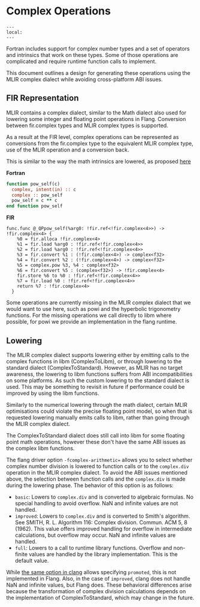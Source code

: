 # Complex Operations

```{contents}
---
local:
---
```

Fortran includes support for complex number types and a set of operators and
intrinsics that work on these types. Some of those operations are complicated
and require runtime function calls to implement.

This document outlines a design for generating these operations using the MLIR
complex dialect while avoiding cross-platform ABI issues.

## FIR Representation

MLIR contains a complex dialect, similar to the Math dialect also used for
lowering some integer and floating point operations in Flang. Conversion between
fir.complex types and MLIR complex types is supported.

As a result at the FIR level, complex operations can be represented as
conversions from the fir.complex type to the equivalent MLIR complex type, use
of the MLIR operation and a conversion back.

This is similar to the way the math intrinsics are lowered, as proposed [here][1]

**Fortran**
```fortran
function pow_self(c)
  complex, intent(in) :: c
  complex :: pow_self
  pow_self = c ** c
end function pow_self
```

**FIR**
```
func.func @_QPpow_self(%arg0: !fir.ref<!fir.complex<4>>) -> !fir.complex<4> {
    %0 = fir.alloca !fir.complex<4>
    %1 = fir.load %arg0 : !fir.ref<!fir.complex<4>>
    %2 = fir.load %arg0 : !fir.ref<!fir.complex<4>>
    %3 = fir.convert %1 : (!fir.complex<4>) -> complex<f32>
    %4 = fir.convert %2 : (!fir.complex<4>) -> complex<f32>
    %5 = complex.pow %3, %4 : complex<f32>
    %6 = fir.convert %5 : (complex<f32>) -> !fir.complex<4>
    fir.store %6 to %0 : !fir.ref<!fir.complex<4>>
    %7 = fir.load %0 : !fir.ref<!fir.complex<4>>
    return %7 : !fir.complex<4>
  }
```

Some operations are currently missing in the MLIR complex dialect that we would
want to use here, such as powi and the hyperbolic trigonometry functions.
For the missing operations we call directly to libm where possible, for powi
we provide an implementation in the flang runtime.

## Lowering

The MLIR complex dialect supports lowering either by emitting calls to the
complex functions in libm (ComplexToLibm), or through lowering to the standard
dialect (ComplexToStandard). However, as MLIR has no target awareness, the
lowering to libm functions suffers from ABI incompatibilities on some platforms.
As such the custom lowering to the standard dialect is used. This may be
something to revisit in future if performance could be improved by using the
libm functions.

Similarly to the numerical lowering through the math dialect, certain MLIR
optimisations could violate the precise floating point model, so when that is
requested lowering manually emits calls to libm, rather than going through the
MLIR complex dialect.

The ComplexToStandard dialect does still call into libm for some floating
point math operations, however these don't have the same ABI issues as the
complex libm functions.

The flang driver option `-fcomplex-arithmetic=` allows you to select whether
complex number division is lowered to function calls or to the `complex.div`
operation in the MLIR complex dialect. To avoid the ABI issues mentioned above,
the selection between function calls and the `complex.div` is made during the
lowering phase. The behavior of this option is as follows:

- `basic`: Lowers to `complex.div` and is converted to algebraic formulas. No
special handling to avoid overflow. NaN and infinite values are not handled.
- `improved`: Lowers to `complex.div` and is converted to Smith's algorithm. See
SMITH, R. L. Algorithm 116: Complex division. Commun. ACM 5, 8 (1962). This
value offers improved handling for overflow in intermediate calculations, but
overflow may occur. NaN and infinite values are handled.
- `full`: Lowers to a call to runtime library functions. Overflow and non-finite
values are handled by the library implementation. This is the default value.

While [the same option in clang][2] allows specifying `promoted`, this is not
implemented in Flang. Also, in the case of `improved`, clang does not handle NaN
and infinite values, but Flang does. These behavioral differences arise because
the transformation of complex division calculations depends on the implementation
of ComplexToStandard, which may change in the future.

[1]: https://discourse.llvm.org/t/rfc-change-lowering-of-fortran-math-intrinsics/63971
[2]: https://clang.llvm.org/docs/UsersManual.html#cmdoption-fcomplex-arithmetic
